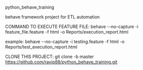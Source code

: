 python_behave_training

behave framework project for ETL automation

COMMAND TO EXECUTE FEATURE FILE:
behave --no-capture -i feature_file.feature -f html -o Reports/execution_report.html

example:
behave --no-capture -i testing.feature -f html -o Reports/test_execution_report.html

CLONE THIS PROJECT:
git clone -b master https://github.com/ravip88/python_behave_training.git